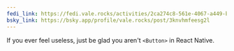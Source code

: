 ```yaml
---
fedi_link: https://fedi.vale.rocks/activities/2ca274c8-561e-4067-a449-b7daa9c360c8
bsky_link: https://bsky.app/profile/vale.rocks/post/3knvhmfeesg2l
---
```


If you ever feel useless, just be glad you aren't `<Button>` in React Native.
